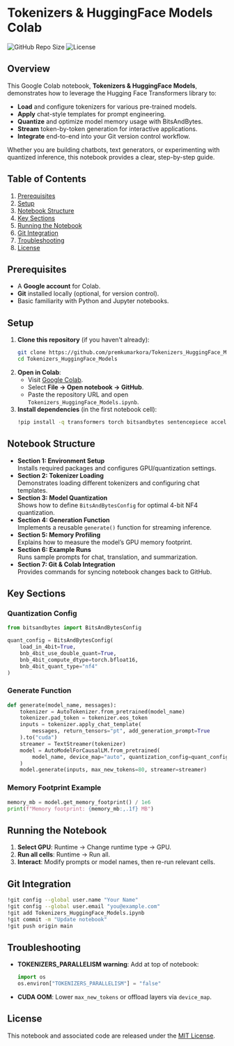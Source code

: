 # Tokenizers & HuggingFace Models Colab

![GitHub Repo Size](https://img.shields.io/github/repo-size/premkumarkora/Tokenizers_HuggingFace_Models)
![License](https://img.shields.io/badge/License-MIT-blue.svg)

## Overview

This Google Colab notebook, **Tokenizers & HuggingFace Models**, demonstrates how to leverage the Hugging Face Transformers library to:

- **Load** and configure tokenizers for various pre-trained models.
- **Apply** chat-style templates for prompt engineering.
- **Quantize** and optimize model memory usage with BitsAndBytes.
- **Stream** token-by-token generation for interactive applications.
- **Integrate** end-to-end into your Git version control workflow.

Whether you are building chatbots, text generators, or experimenting with quantized inference, this notebook provides a clear, step-by-step guide.

## Table of Contents

1. [Prerequisites](#prerequisites)  
2. [Setup](#setup)  
3. [Notebook Structure](#notebook-structure)  
4. [Key Sections](#key-sections)  
5. [Running the Notebook](#running-the-notebook)  
6. [Git Integration](#git-integration)  
7. [Troubleshooting](#troubleshooting)  
8. [License](#license)  

## Prerequisites

- A **Google account** for Colab.  
- **Git** installed locally (optional, for version control).  
- Basic familiarity with Python and Jupyter notebooks.

## Setup

1. **Clone this repository** (if you haven’t already):
   ```bash
   git clone https://github.com/premkumarkora/Tokenizers_HuggingFace_Models.git
   cd Tokenizers_HuggingFace_Models
   ```
2. **Open in Colab**:  
   - Visit [Google Colab](https://colab.research.google.com).  
   - Select **File → Open notebook → GitHub**.  
   - Paste the repository URL and open `Tokenizers_HuggingFace_Models.ipynb`.
3. **Install dependencies** (in the first notebook cell):
   ```bash
   !pip install -q transformers torch bitsandbytes sentencepiece accelerate
   ```

## Notebook Structure

- **Section 1: Environment Setup**  
  Installs required packages and configures GPU/quantization settings.
- **Section 2: Tokenizer Loading**  
  Demonstrates loading different tokenizers and configuring chat templates.
- **Section 3: Model Quantization**  
  Shows how to define `BitsAndBytesConfig` for optimal 4-bit NF4 quantization.
- **Section 4: Generation Function**  
  Implements a reusable `generate()` function for streaming inference.
- **Section 5: Memory Profiling**  
  Explains how to measure the model’s GPU memory footprint.
- **Section 6: Example Runs**  
  Runs sample prompts for chat, translation, and summarization.
- **Section 7: Git & Colab Integration**  
  Provides commands for syncing notebook changes back to GitHub.

## Key Sections

### Quantization Config
```python
from bitsandbytes import BitsAndBytesConfig

quant_config = BitsAndBytesConfig(
    load_in_4bit=True,
    bnb_4bit_use_double_quant=True,
    bnb_4bit_compute_dtype=torch.bfloat16,
    bnb_4bit_quant_type="nf4"
)
```

### Generate Function
```python
def generate(model_name, messages):
    tokenizer = AutoTokenizer.from_pretrained(model_name)
    tokenizer.pad_token = tokenizer.eos_token
    inputs = tokenizer.apply_chat_template(
        messages, return_tensors="pt", add_generation_prompt=True
    ).to("cuda")
    streamer = TextStreamer(tokenizer)
    model = AutoModelForCausalLM.from_pretrained(
        model_name, device_map="auto", quantization_config=quant_config
    )
    model.generate(inputs, max_new_tokens=80, streamer=streamer)
```

### Memory Footprint Example
```python
memory_mb = model.get_memory_footprint() / 1e6
print(f"Memory footprint: {memory_mb:,.1f} MB")
```

## Running the Notebook

1. **Select GPU**: Runtime → Change runtime type → GPU.  
2. **Run all cells**: Runtime → Run all.  
3. **Interact**: Modify prompts or model names, then re-run relevant cells.

## Git Integration

```bash
!git config --global user.name "Your Name"
!git config --global user.email "you@example.com"
!git add Tokenizers_HuggingFace_Models.ipynb
!git commit -m "Update notebook"
!git push origin main
```

## Troubleshooting

- **TOKENIZERS_PARALLELISM warning**: Add at top of notebook:
  ```python
  import os
  os.environ["TOKENIZERS_PARALLELISM"] = "false"
  ```
- **CUDA OOM**: Lower `max_new_tokens` or offload layers via `device_map`.

## License

This notebook and associated code are released under the [MIT License](LICENSE).
